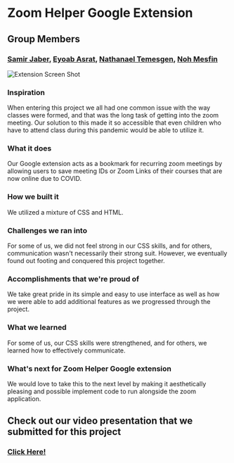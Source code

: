 # Zoom Helper Google Extension

## Group Members
### [Samir Jaber](https://www.linkedin.com/in/samir-jaber-385a001ab/), [Eyoab Asrat](https://www.linkedin.com/in/eyoab-asrat/), [Nathanael Temesgen](https://www.linkedin.com/in/nathanael-temesgen/), [Noh Mesfin](https://www.linkedin.com/in/noh-mesfin-a91bbb1b2/)

![Extension Screen Shot](https://challengepost-s3-challengepost.netdna-ssl.com/photos/production/software_photos/001/284/139/datas/gallery.jpg)


### Inspiration
When entering this project we all had one common issue with the way classes were formed, and that was the long task of getting into the zoom meeting. Our solution to this made it so accessible that even children who have to attend class during this pandemic would be able to utilize it.

### What it does
Our Google extension acts as a bookmark for recurring zoom meetings by allowing users to save meeting IDs or Zoom Links of their courses that are now online due to COVID.

### How we built it
We utilized a mixture of CSS and HTML.

### Challenges we ran into
For some of us, we did not feel strong in our CSS skills, and for others, communication wasn't necessarily their strong suit. However, we eventually found out footing and conquered this project together.

### Accomplishments that we're proud of
We take great pride in its simple and easy to use interface as well as how we were able to add additional features as we progressed through the project.

### What we learned
For some of us, our CSS skills were strengthened, and for others, we learned how to effectively communicate.

### What's next for Zoom Helper Google extension
We would love to take this to the next level by making it aesthetically pleasing and possible implement code to run alongside the zoom application.

## Check out our video presentation that we submitted for this project
### [Click Here!](https://youtu.be/kBqodys9eF4)

